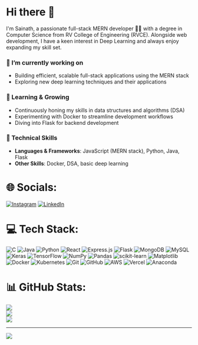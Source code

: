# Hi there 👋  
I'm Sainath, a passionate full-stack MERN developer 👨‍💻 with a degree in Computer Science from RV College of Engineering (RVCE). Alongside web development, I have a keen interest in Deep Learning and always enjoy expanding my skill set.  

### 🔭 I’m currently working on
- Building efficient, scalable full-stack applications using the MERN stack
- Exploring new deep learning techniques and their applications  

### 🌱 Learning & Growing
- Continuously honing my skills in data structures and algorithms (DSA)
- Experimenting with Docker to streamline development workflows
- Diving into Flask for backend development  

### 💼 Technical Skills
- **Languages & Frameworks**: JavaScript (MERN stack), Python, Java, Flask
- **Other Skills**: Docker, DSA, basic deep learning  


# 🌐 Socials:
[![Instagram](https://img.shields.io/badge/Instagram-%23E4405F.svg?logo=Instagram&logoColor=white)](https://instagram.com/sainath_sy_28) [![LinkedIn](https://img.shields.io/badge/LinkedIn-%230077B5.svg?logo=linkedin&logoColor=white)](https://linkedin.com/in/sainath-s-y-6b568b231)<br> 

# 💻 Tech Stack:
![C](https://img.shields.io/badge/c-%2300599C.svg?style=for-the-badge&logo=c&logoColor=white) ![Java](https://img.shields.io/badge/java-%23ED8B00.svg?style=for-the-badge&logo=openjdk&logoColor=white) ![Python](https://img.shields.io/badge/python-3670A0?style=for-the-badge&logo=python&logoColor=ffdd54) ![React](https://img.shields.io/badge/react-%2320232a.svg?style=for-the-badge&logo=react&logoColor=%2361DAFB) ![Express.js](https://img.shields.io/badge/express.js-%23404d59.svg?style=for-the-badge&logo=express&logoColor=%2361DAFB) ![Flask](https://img.shields.io/badge/flask-%23000.svg?style=for-the-badge&logo=flask&logoColor=white) ![MongoDB](https://img.shields.io/badge/MongoDB-%234ea94b.svg?style=for-the-badge&logo=mongodb&logoColor=white) ![MySQL](https://img.shields.io/badge/mysql-4479A1.svg?style=for-the-badge&logo=mysql&logoColor=white) ![Keras](https://img.shields.io/badge/Keras-%23D00000.svg?style=for-the-badge&logo=Keras&logoColor=white) ![TensorFlow](https://img.shields.io/badge/TensorFlow-%23FF6F00.svg?style=for-the-badge&logo=TensorFlow&logoColor=white) ![NumPy](https://img.shields.io/badge/numpy-%23013243.svg?style=for-the-badge&logo=numpy&logoColor=white) ![Pandas](https://img.shields.io/badge/pandas-%23150458.svg?style=for-the-badge&logo=pandas&logoColor=white) ![scikit-learn](https://img.shields.io/badge/scikit--learn-%23F7931E.svg?style=for-the-badge&logo=scikit-learn&logoColor=white) ![Matplotlib](https://img.shields.io/badge/Matplotlib-%23ffffff.svg?style=for-the-badge&logo=Matplotlib&logoColor=black) ![Docker](https://img.shields.io/badge/docker-%230db7ed.svg?style=for-the-badge&logo=docker&logoColor=white) ![Kubernetes](https://img.shields.io/badge/kubernetes-%23326ce5.svg?style=for-the-badge&logo=kubernetes&logoColor=white) ![Git](https://img.shields.io/badge/git-%23F05033.svg?style=for-the-badge&logo=git&logoColor=white) ![GitHub](https://img.shields.io/badge/github-%23121011.svg?style=for-the-badge&logo=github&logoColor=white) ![AWS](https://img.shields.io/badge/AWS-%23FF9900.svg?style=for-the-badge&logo=amazon-aws&logoColor=white) ![Vercel](https://img.shields.io/badge/vercel-%23000000.svg?style=for-the-badge&logo=vercel&logoColor=white) ![Anaconda](https://img.shields.io/badge/Anaconda-%2344A833.svg?style=for-the-badge&logo=anaconda&logoColor=white)<br>
# 📊 GitHub Stats:
![](https://github-readme-stats.vercel.app/api?username=SainathSY&theme=dark&hide_border=false&include_all_commits=true&count_private=true)<br/>
![](https://github-readme-streak-stats.herokuapp.com/?user=SainathSY&theme=dark&hide_border=false)<br/>
![](https://github-readme-stats.vercel.app/api/top-langs/?username=SainathSY&theme=dark&hide_border=false&include_all_commits=true&count_private=true&layout=compact)

---
[![](https://visitcount.itsvg.in/api?id=SainathSY&icon=0&color=0)](https://visitcount.itsvg.in)

<!-- Proudly created with GPRM ( https://gprm.itsvg.in ) -->
